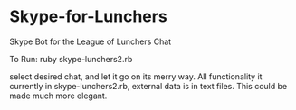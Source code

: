 Skype-for-Lunchers
==================

Skype Bot for the League of Lunchers Chat

To Run:
ruby skype-lunchers2.rb

select desired chat, and let it go on its merry way.
All functionality it currently in skype-lunchers2.rb, external data is in text files. This could be made much more elegant.
